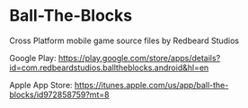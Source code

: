 # Ball-The-Blocks
Cross Platform mobile game source files by Redbeard Studios

Google Play: https://play.google.com/store/apps/details?id=com.redbeardstudios.balltheblocks.android&hl=en

Apple App Store: https://itunes.apple.com/us/app/ball-the-blocks/id972858759?mt=8
